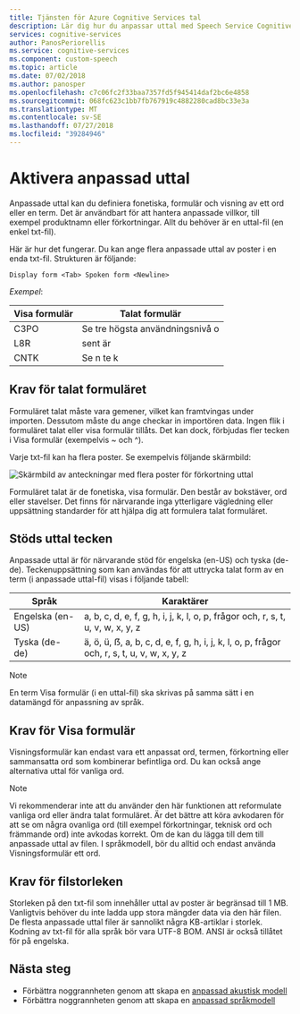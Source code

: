 ```yaml
---
title: Tjänsten för Azure Cognitive Services tal
description: Lär dig hur du anpassar uttal med Speech Service Cognitive Services.
services: cognitive-services
author: PanosPeriorellis
ms.service: cognitive-services
ms.component: custom-speech
ms.topic: article
ms.date: 07/02/2018
ms.author: panosper
ms.openlocfilehash: c7c06fc2f33baa7357fd5f945414daf2bc6e4858
ms.sourcegitcommit: 068fc623c1bb7fb767919c4882280cad8bc33e3a
ms.translationtype: MT
ms.contentlocale: sv-SE
ms.lasthandoff: 07/27/2018
ms.locfileid: "39284946"
---
```

# <a name="enable-custom-pronunciation"></a>Aktivera anpassad uttal
Anpassade uttal kan du definiera fonetiska, formulär och visning av ett ord eller en term. Det är användbart för att hantera anpassade villkor, till exempel produktnamn eller förkortningar. Allt du behöver är en uttal-fil (en enkel txt-fil).

Här är hur det fungerar. Du kan ange flera anpassade uttal av poster i en enda txt-fil. Strukturen är följande:

```
Display form <Tab> Spoken form <Newline>
```

*Exempel*:

| Visa formulär | Talat formulär |
|----------|-------|
| C3PO | Se tre högsta användningsnivå o |
| L8R | sent är |
| CNTK | Se n te k|

## <a name="requirements-for-the-spoken-form"></a>Krav för talat formuläret
Formuläret talat måste vara gemener, vilket kan framtvingas under importen. Dessutom måste du ange checkar in importören data. Ingen flik i formuläret talat eller visa formulär tillåts. Det kan dock, förbjudas fler tecken i Visa formulär (exempelvis ~ och ^).

Varje txt-fil kan ha flera poster. Se exempelvis följande skärmbild:

![Skärmbild av anteckningar med flera poster för förkortning uttal](media/stt/custom-speech-pronunciation-file.png)

Formuläret talat är de fonetiska, visa formulär. Den består av bokstäver, ord eller stavelser. Det finns för närvarande inga ytterligare vägledning eller uppsättning standarder för att hjälpa dig att formulera talat formuläret. 

## <a name="supported-pronunciation-characters"></a>Stöds uttal tecken
Anpassade uttal är för närvarande stöd för engelska (en-US) och tyska (de-de). Teckenuppsättning som kan användas för att uttrycka talat form av en term (i anpassade uttal-fil) visas i följande tabell: 

| Språk | Karaktärer |
|---------- |----------|
| Engelska (en-US) | a, b, c, d, e, f, g, h, i, j, k, l, o, p, frågor och, r, s, t, u, v, w, x, y, z |
| Tyska (de-de) | ä, ö, ü, ẞ, a, b, c, d, e, f, g, h, i, j, k, l, o, p, frågor och, r, s, t, u, v, w, x, y, z |

> [!NOTE]
> En term Visa formulär (i en uttal-fil) ska skrivas på samma sätt i en datamängd för anpassning av språk.

## <a name="requirements-for-the-display-form"></a>Krav för Visa formulär
Visningsformulär kan endast vara ett anpassat ord, termen, förkortning eller sammansatta ord som kombinerar befintliga ord. Du kan också ange alternativa uttal för vanliga ord. 

>[!NOTE]
>Vi rekommenderar inte att du använder den här funktionen att reformulate vanliga ord eller ändra talat formuläret. Är det bättre att köra avkodaren för att se om några ovanliga ord (till exempel förkortningar, teknisk ord och främmande ord) inte avkodas korrekt. Om de kan du lägga till dem till anpassade uttal av filen. I språkmodell, bör du alltid och endast använda Visningsformulär ett ord. 

## <a name="requirements-for-the-file-size"></a>Krav för filstorleken
Storleken på den txt-fil som innehåller uttal av poster är begränsad till 1 MB. Vanligtvis behöver du inte ladda upp stora mängder data via den här filen. De flesta anpassade uttal filer är sannolikt några KB-artiklar i storlek. Kodning av txt-fil för alla språk bör vara UTF-8 BOM. ANSI är också tillåtet för på engelska.

## <a name="next-steps"></a>Nästa steg
* Förbättra noggrannheten genom att skapa en [anpassad akustisk modell](how-to-customize-acoustic-models.md)
* Förbättra noggrannheten genom att skapa en [anpassad språkmodell](how-to-customize-language-model.md)
